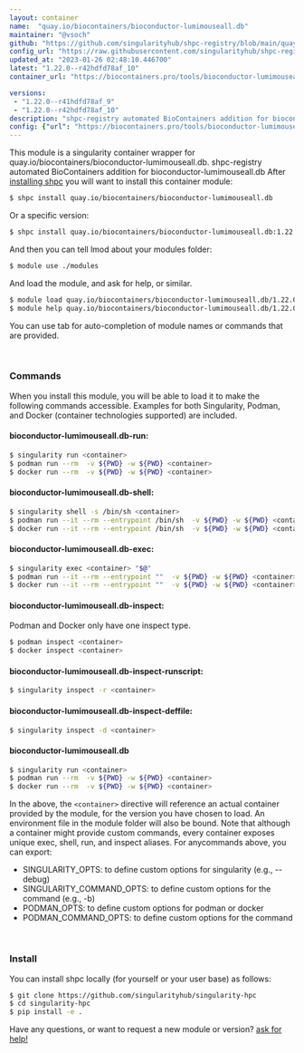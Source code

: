 ```yaml
---
layout: container
name:  "quay.io/biocontainers/bioconductor-lumimouseall.db"
maintainer: "@vsoch"
github: "https://github.com/singularityhub/shpc-registry/blob/main/quay.io/biocontainers/bioconductor-lumimouseall.db/container.yaml"
config_url: "https://raw.githubusercontent.com/singularityhub/shpc-registry/main/quay.io/biocontainers/bioconductor-lumimouseall.db/container.yaml"
updated_at: "2023-01-26 02:48:10.446700"
latest: "1.22.0--r42hdfd78af_10"
container_url: "https://biocontainers.pro/tools/bioconductor-lumimouseall.db"

versions:
 - "1.22.0--r41hdfd78af_9"
 - "1.22.0--r42hdfd78af_10"
description: "shpc-registry automated BioContainers addition for bioconductor-lumimouseall.db"
config: {"url": "https://biocontainers.pro/tools/bioconductor-lumimouseall.db", "maintainer": "@vsoch", "description": "shpc-registry automated BioContainers addition for bioconductor-lumimouseall.db", "latest": {"1.22.0--r42hdfd78af_10": "sha256:95ed76f20568ed883ea9c63b54dc0a22c36c0ef8ed376369b88d6b860c237279"}, "tags": {"1.22.0--r41hdfd78af_9": "sha256:265552b04065ab345fec13af65bffd564819ad9f410395748df42374a6c1bd4d", "1.22.0--r42hdfd78af_10": "sha256:95ed76f20568ed883ea9c63b54dc0a22c36c0ef8ed376369b88d6b860c237279"}, "docker": "quay.io/biocontainers/bioconductor-lumimouseall.db"}
---
```


This module is a singularity container wrapper for quay.io/biocontainers/bioconductor-lumimouseall.db.
shpc-registry automated BioContainers addition for bioconductor-lumimouseall.db
After [installing shpc](#install) you will want to install this container module:


```bash
$ shpc install quay.io/biocontainers/bioconductor-lumimouseall.db
```

Or a specific version:

```bash
$ shpc install quay.io/biocontainers/bioconductor-lumimouseall.db:1.22.0--r42hdfd78af_10
```

And then you can tell lmod about your modules folder:

```bash
$ module use ./modules
```

And load the module, and ask for help, or similar.

```bash
$ module load quay.io/biocontainers/bioconductor-lumimouseall.db/1.22.0--r42hdfd78af_10
$ module help quay.io/biocontainers/bioconductor-lumimouseall.db/1.22.0--r42hdfd78af_10
```

You can use tab for auto-completion of module names or commands that are provided.

<br>

### Commands

When you install this module, you will be able to load it to make the following commands accessible.
Examples for both Singularity, Podman, and Docker (container technologies supported) are included.

#### bioconductor-lumimouseall.db-run:

```bash
$ singularity run <container>
$ podman run --rm  -v ${PWD} -w ${PWD} <container>
$ docker run --rm  -v ${PWD} -w ${PWD} <container>
```

#### bioconductor-lumimouseall.db-shell:

```bash
$ singularity shell -s /bin/sh <container>
$ podman run --it --rm --entrypoint /bin/sh  -v ${PWD} -w ${PWD} <container>
$ docker run --it --rm --entrypoint /bin/sh  -v ${PWD} -w ${PWD} <container>
```

#### bioconductor-lumimouseall.db-exec:

```bash
$ singularity exec <container> "$@"
$ podman run --it --rm --entrypoint ""  -v ${PWD} -w ${PWD} <container> "$@"
$ docker run --it --rm --entrypoint ""  -v ${PWD} -w ${PWD} <container> "$@"
```

#### bioconductor-lumimouseall.db-inspect:

Podman and Docker only have one inspect type.

```bash
$ podman inspect <container>
$ docker inspect <container>
```

#### bioconductor-lumimouseall.db-inspect-runscript:

```bash
$ singularity inspect -r <container>
```

#### bioconductor-lumimouseall.db-inspect-deffile:

```bash
$ singularity inspect -d <container>
```



#### bioconductor-lumimouseall.db

```bash
$ singularity run <container>
$ podman run --rm  -v ${PWD} -w ${PWD} <container>
$ docker run --rm  -v ${PWD} -w ${PWD} <container>
```


In the above, the `<container>` directive will reference an actual container provided
by the module, for the version you have chosen to load. An environment file in the
module folder will also be bound. Note that although a container
might provide custom commands, every container exposes unique exec, shell, run, and
inspect aliases. For anycommands above, you can export:

 - SINGULARITY_OPTS: to define custom options for singularity (e.g., --debug)
 - SINGULARITY_COMMAND_OPTS: to define custom options for the command (e.g., -b)
 - PODMAN_OPTS: to define custom options for podman or docker
 - PODMAN_COMMAND_OPTS: to define custom options for the command

<br>

### Install

You can install shpc locally (for yourself or your user base) as follows:

```bash
$ git clone https://github.com/singularityhub/singularity-hpc
$ cd singularity-hpc
$ pip install -e .
```

Have any questions, or want to request a new module or version? [ask for help!](https://github.com/singularityhub/singularity-hpc/issues)
